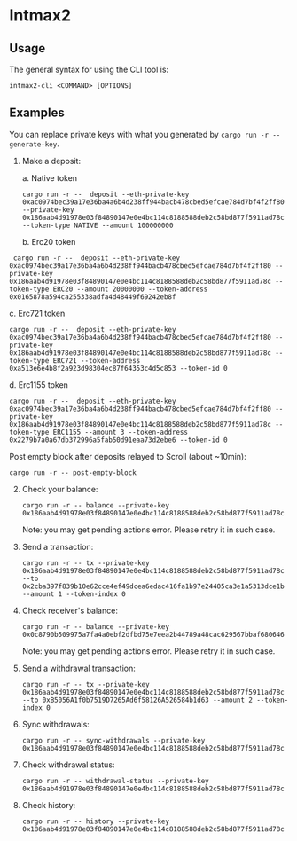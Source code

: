# Intmax2 

## Usage

The general syntax for using the CLI tool is:


```
intmax2-cli <COMMAND> [OPTIONS]
```

## Examples

You can replace private keys with what you generated by `cargo run -r -- generate-key`.

1. Make a deposit:
   
   a. Native token
   ```
   cargo run -r --  deposit --eth-private-key 0xac0974bec39a17e36ba4a6b4d238ff944bacb478cbed5efcae784d7bf4f2ff80 --private-key 0x186aab4d91978e03f84890147e0e4bc114c8188588deb2c58bd877f5911ad78c --token-type NATIVE --amount 100000000
   ```

   b. Erc20 token 
  ```
   cargo run -r --  deposit --eth-private-key 0xac0974bec39a17e36ba4a6b4d238ff944bacb478cbed5efcae784d7bf4f2ff80 --private-key 0x186aab4d91978e03f84890147e0e4bc114c8188588deb2c58bd877f5911ad78c --token-type ERC20 --amount 20000000 --token-address 0x0165878a594ca255338adfa4d48449f69242eb8f
   ```

   c. Erc721 token 
   ```
   cargo run -r --  deposit --eth-private-key 0xac0974bec39a17e36ba4a6b4d238ff944bacb478cbed5efcae784d7bf4f2ff80 --private-key 0x186aab4d91978e03f84890147e0e4bc114c8188588deb2c58bd877f5911ad78c --token-type ERC721 --token-address 0xa513e6e4b8f2a923d98304ec87f64353c4d5c853 --token-id 0
   ```

   d. Erc1155 token
   ```
   cargo run -r --  deposit --eth-private-key 0xac0974bec39a17e36ba4a6b4d238ff944bacb478cbed5efcae784d7bf4f2ff80 --private-key 0x186aab4d91978e03f84890147e0e4bc114c8188588deb2c58bd877f5911ad78c --token-type ERC1155 --amount 3 --token-address 0x2279b7a0a67db372996a5fab50d91eaa73d2ebe6 --token-id 0
   ```

Post empty block after deposits relayed to Scroll (about ~10min):
   ```
   cargo run -r -- post-empty-block
   ```

2. Check your balance:
   ```
   cargo run -r -- balance --private-key 0x186aab4d91978e03f84890147e0e4bc114c8188588deb2c58bd877f5911ad78c
   ```
   Note: you may get pending actions error. Please retry it in such case. 
3. Send a transaction:
   ```
   cargo run -r -- tx --private-key 0x186aab4d91978e03f84890147e0e4bc114c8188588deb2c58bd877f5911ad78c --to 0x2cba397f839b10e62cce4ef49dcea6edac416fa1b97e24405ca3e1a5313dce1b --amount 1 --token-index 0 
   ```

4. Check receiver's balance:
   ```
   cargo run -r -- balance --private-key 0x0c8790b509975a7fa4a0ebf2dfbd75e7eea2b44789a48cac629567bbaf680646
   ```
   Note: you may get pending actions error. Please retry it in such case. 

5. Send a withdrawal transaction: 
   ```
   cargo run -r -- tx --private-key 0x186aab4d91978e03f84890147e0e4bc114c8188588deb2c58bd877f5911ad78c --to 0xB5056A1f0b7519D7265Ad6f58126A526584b1d63 --amount 2 --token-index 0 
   ```
6. Sync withdrawals: 
   ```
   cargo run -r -- sync-withdrawals --private-key 0x186aab4d91978e03f84890147e0e4bc114c8188588deb2c58bd877f5911ad78c
   ```
7. Check withdrawal status: 
   ```
   cargo run -r -- withdrawal-status --private-key 0x186aab4d91978e03f84890147e0e4bc114c8188588deb2c58bd877f5911ad78c
   ```
8. Check history: 
   ```
   cargo run -r -- history --private-key 0x186aab4d91978e03f84890147e0e4bc114c8188588deb2c58bd877f5911ad78c
   ```